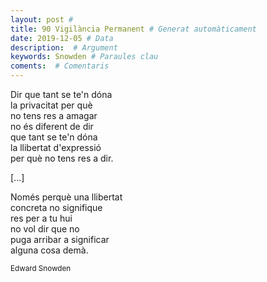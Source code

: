 ```yaml
---
layout: post #
title: 90 Vigilància Permanent # Generat automàticament
date: 2019-12-05 # Data
description:  # Argument
keywords: Snowden # Paraules clau
coments:  # Comentaris
---
```


Dir que tant se te'n dóna <br /> 
la privacitat per què <br />
no tens res a amagar <br />
no és diferent de dir <br />
que tant se te'n dóna <br />
la llibertat d'expressió <br />
per què no tens res a dir. <br />

[...] 

Només perquè una llibertat <br />
concreta no signifique <br />
res per a tu hui <br />
no vol dir que no <br />
puga arribar a significar <br /> 
alguna cosa demà. <br />

<small>Edward Snowden</small> 
